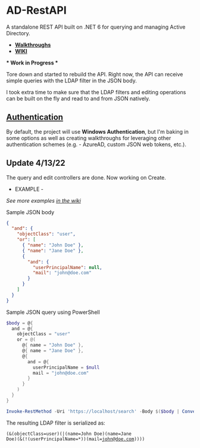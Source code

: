 # AD-RestAPI
A standalone REST API built on .NET 6 for querying and managing Active Directory.

* [__Walkthroughs__](/Walkthroughs)
* [__WIKI__](https://github.com/Yevrag35/AD-RestAPI/wiki)

__* Work in Progress *__

Tore down and started to rebuild the API.
Right now, the API can receive simple queries with the LDAP filter in the JSON body.

I took extra time to make sure that the LDAP filters and editing operations can be built on the fly and read to and from JSON natively.

## [Authentication](/Walkthroughs/Authentication)

By default, the project will use __Windows Authentication__, but I'm baking in some options as well as creating walkthroughs for leveraging other authentication schemes (e.g. - AzureAD, custom JSON web tokens, etc.).

## Update 4/13/22

The query and edit controllers are done.  Now working on Create.

* EXAMPLE -

_See more examples [in the wiki](https://github.com/Yevrag35/AD-RestAPI/wiki/LDAP-Filters---JSON-Body-syntax)_

Sample JSON body
```JSON
{
  "and": {
    "objectClass": "user",
    "or": [
      { "name": "John Doe" },
      { "name": "Jane Doe" },
      {
        "and": {
          "userPrincipalName": null,
          "mail": "john@doe.com"
        }
      }
    ]
  }
}
```

Sample JSON query using PowerShell
```PowerShell
$body = @{
  and = @{
    objectClass = "user"
    or = @(
      @{ name = "John Doe" },
      @{ name = "Jane Doe" },
      @{ 
        and = @{
          userPrincipalName = $null
          mail = "john@doe.com"
        }
      }
    )
  }
}

Invoke-RestMethod -Uri 'https://localhost/search' -Body $($body | ConvertTo-Json -Depth 4)
```

The resulting LDAP filter is serialized as:

<code>(&(objectClass=user)(|(name=John Doe)(name=Jane Doe)(&(!(userPrincipalName=*))(mail=john@doe.com))))</code>
